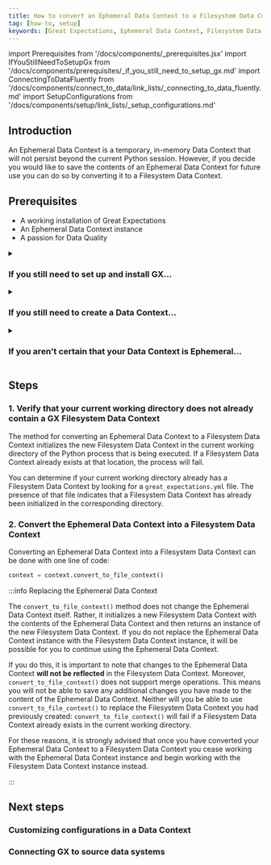 ```yaml
---
title: How to convert an Ephemeral Data Context to a Filesystem Data Context
tag: [how-to, setup]
keywords: [Great Expectations, Ephemeral Data Context, Filesystem Data Context]
---
```


import Prerequisites from '/docs/components/_prerequisites.jsx'
import IfYouStillNeedToSetupGx from '/docs/components/prerequisites/_if_you_still_need_to_setup_gx.md'
import ConnectingToDataFluently from '/docs/components/connect_to_data/link_lists/_connecting_to_data_fluently.md'
import SetupConfigurations from '/docs/components/setup/link_lists/_setup_configurations.md'

## Introduction

An Ephemeral Data Context is a temporary, in-memory Data Context that will not persist beyond the current Python session.  However, if you decide you would like to save the contents of an Ephemeral Data Context for future use you can do so by converting it to a Filesystem Data Context.

## Prerequisites

<Prerequisites>

- A working installation of Great Expectations
- An Ephemeral Data Context instance
- A passion for Data Quality

</Prerequisites> 

<details>
<summary>

### If you still need to set up and install GX...

</summary>

<IfYouStillNeedToSetupGx />

</details>


<details>
<summary>

### If you still need to create a Data Context...

</summary>

The `get_context()` method will return an Ephemeral Data Context if your system is not set up to work with GX Cloud and a Filesystem Data Context cannot be found.  For more information, see:
- [How to quickly instantiate a Data Context](/docs/guides/setup/configuring_data_contexts/instantiating_data_contexts/how_to_quickly_instantiate_a_data_context.md)

You can also explicitly instantiate an Ephemeral Data Context (for those occasions when your system is set up to work with GX Cloud or you do have a previously initialized Filesystem Data Context).  For more information, see:
- [How to explicitly instantiate an Ephemeral Data Context](/docs/guides/setup/configuring_data_contexts/instantiating_data_contexts/how_to_explicitly_instantiate_an_ephemeral_data_context.md)

</details>

<details>

<summary>

### If you aren't certain that your Data Context is Ephemeral...

</summary>

You can easily check to see if you are working with an Ephemeral Data Context with the following code (in this example, we are assuming your Data Context is stored in the variable `context`):

```python title="Python code"
from great_expectations.data_context import EphemeralDataContext

# ...

if isinstance(context, EphemeralDataContext):
    print(It's Ephemeral!)
```

</details>

## Steps

### 1. Verify that your current working directory does not already contain a GX Filesystem Data Context

The method for converting an Ephemeral Data Context to a Filesystem Data Context initializes the new Filesystem Data Context in the current working directory of the Python process that is being executed.  If a Filesystem Data Context already exists at that location, the process will fail.

You can determine if your current working directory already has a Filesystem Data Context by looking for a `great_expectations.yml` file.  The presence of that file indicates that a Filesystem Data Context has already been initialized in the corresponding directory.

### 2. Convert the Ephemeral Data Context into a Filesystem Data Context

Converting an Ephemeral Data Context into a Filesystem Data Context can be done with one line of code:

```python title="Python code"
context = context.convert_to_file_context()
```

:::info Replacing the Ephemeral Data Context

The `convert_to_file_context()` method does not change the Ephemeral Data Context itself.  Rather, it initializes a new Filesystem Data Context with the contents of the Ephemeral Data Context and then returns an instance of the new Filesystem Data Context.  If you do not replace the Ephemeral Data Context instance with the Filesystem Data Context instance, it will be possible for you to continue using the Ephemeral Data Context.  

If you do this, it is important to note that changes to the Ephemeral Data Context **will not be reflected** in the Filesystem Data Context.  Moreover, `convert_to_file_context()` does not support merge operations. This means you will not be able to save any additional changes you have made to the content of the Ephemeral Data Context.  Neither will you be able to use `convert_to_file_context()` to replace the Filesystem Data Context you had previously created: `convert_to_file_context()` will fail if a Filesystem Data Context already exists in the current working directory.

For these reasons, it is strongly advised that once you have converted your Ephemeral Data Context to a Filesystem Data Context you cease working with the Ephemeral Data Context instance and begin working with the Filesystem Data Context instance instead.

:::


## Next steps

### Customizing configurations in a Data Context

<SetupConfigurations />

### Connecting GX to source data systems

<ConnectingToDataFluently />
